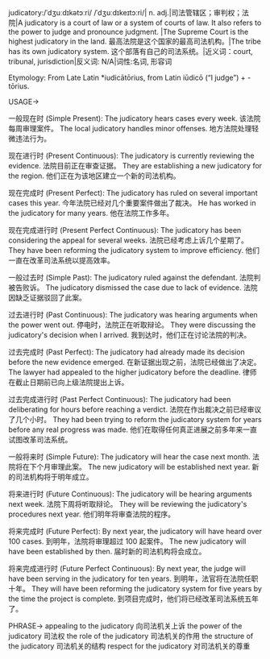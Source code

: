judicatory:/ˈdʒuːdɪkətɔːri/ /ˈdʒuːdɪkeɪtɔːri/| n. adj.|司法管辖区；审判权；法院|A judicatory is a court of law or a system of courts of law.  It also refers to the power to judge and pronounce judgment. |The Supreme Court is the highest judicatory in the land. 最高法院是这个国家的最高司法机构。|The tribe has its own judicatory system. 这个部落有自己的司法系统。|近义词：court, tribunal, jurisdiction|反义词: N/A|词性:名词, 形容词

Etymology:
From Late Latin *iudicātōrius, from Latin iūdicō (“I judge”) + -tōrius.

USAGE->

一般现在时 (Simple Present):
The judicatory hears cases every week.  该法院每周审理案件。
The local judicatory handles minor offenses.  地方法院处理轻微违法行为。


现在进行时 (Present Continuous):
The judicatory is currently reviewing the evidence. 法院目前正在审查证据。
They are establishing a new judicatory for the region. 他们正在为该地区建立一个新的司法机构。


现在完成时 (Present Perfect):
The judicatory has ruled on several important cases this year.  今年法院已经对几个重要案件做出了裁决。
He has worked in the judicatory for many years. 他在法院工作多年。


现在完成进行时 (Present Perfect Continuous):
The judicatory has been considering the appeal for several weeks. 法院已经考虑上诉几个星期了。
They have been reforming the judicatory system to improve efficiency.  他们一直在改革司法系统以提高效率。


一般过去时 (Simple Past):
The judicatory ruled against the defendant. 法院判被告败诉。
The judicatory dismissed the case due to lack of evidence. 法院因缺乏证据驳回了此案。


过去进行时 (Past Continuous):
The judicatory was hearing arguments when the power went out.  停电时，法院正在听取辩论。
They were discussing the judicatory's decision when I arrived.  我到达时，他们正在讨论法院的判决。


过去完成时 (Past Perfect):
The judicatory had already made its decision before the new evidence emerged.  在新证据出现之前，法院已经做出了决定。
The lawyer had appealed to the higher judicatory before the deadline.  律师在截止日期前已向上级法院提出上诉。


过去完成进行时 (Past Perfect Continuous):
The judicatory had been deliberating for hours before reaching a verdict.  法院在作出裁决之前已经审议了几个小时。
They had been trying to reform the judicatory system for years before any real progress was made. 他们在取得任何真正进展之前多年来一直试图改革司法系统。


一般将来时 (Simple Future):
The judicatory will hear the case next month. 法院将在下个月审理此案。
The new judicatory will be established next year. 新的司法机构将于明年成立。


将来进行时 (Future Continuous):
The judicatory will be hearing arguments next week. 法院下周将听取辩论。
They will be reviewing the judicatory's procedures next year.  他们明年将审查法院的程序。


将来完成时 (Future Perfect):
By next year, the judicatory will have heard over 100 cases.  到明年，法院将审理超过 100 起案件。
The new judicatory will have been established by then. 届时新的司法机构将会成立。


将来完成进行时 (Future Perfect Continuous):
By next year, the judge will have been serving in the judicatory for ten years.  到明年，法官将在法院任职十年。
They will have been reforming the judicatory system for five years by the time the project is complete. 到项目完成时，他们将已经改革司法系统五年了。



PHRASE->
appealing to the judicatory  向司法机关上诉
the power of the judicatory  司法权
the role of the judicatory  司法机关的作用
the structure of the judicatory  司法机关的结构
respect for the judicatory  对司法机关的尊重

